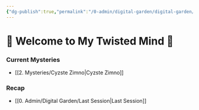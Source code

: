 ```yaml
---
{"dg-publish":true,"permalink":"/0-admin/digital-garden/digital-garden/","tags":"gardenEntry","dgHomeLink":true,"dgPassFrontmatter":false}
---
```


# 🎃 Welcome to My Twisted Mind 👻



### Current Mysteries
- [[2. Mysteries/Cyzste Zimno|Cyzste Zimno]]

### Recap
- [[0. Admin/Digital Garden/Last Session|Last Session]]